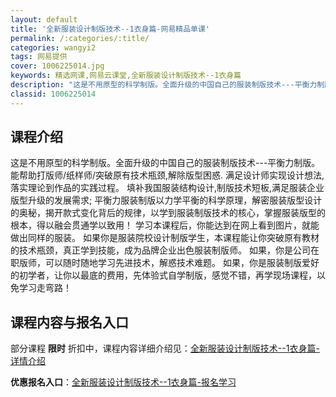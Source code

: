 ```yaml
---
layout: default
title: '全新服装设计制版技术--1衣身篇-网易精品单课'
permalink: /:categories/:title/
categories: wangyi2
tags: 网易提供
cover: 1006225014.jpg
keywords: 精选网课,网易云课堂,全新服装设计制版技术--1衣身篇
description: "这是不用原型的科学制版。全面升级的中国自己的服装制版技术---平衡力制版。能帮助打版师/纸样师/突破原有技术瓶颈,解除版型困惑.满足设计师实现设计想法,落实理论到作品的实践过程。填补我国服装"
classid: 1006225014
---
```


## 课程介绍

这是不用原型的科学制版。全面升级的中国自己的服装制版技术---平衡力制版。
 能帮助打版师/纸样师/突破原有技术瓶颈,解除版型困惑.
满足设计师实现设计想法,落实理论到作品的实践过程。
填补我国服装结构设计,制版技术短板,满足服装企业版型升级的发展需求;
平衡力服装制版以力学平衡的科学原理，解密服装版型设计的奥秘，揭开款式变化背后的规律，以学到服装制版技术的核心，掌握服装版型的根本，得以融会贯通学以致用！
学习本课程后，你能达到在网上看到图片，就能做出同样的服装。
如果你是服装院校设计制版学生，本课程能让你突破原有教材的技术瓶颈，真正学到技能，成为品牌企业出色服装制版师。
如果，你是公司在职版师，可以随时随地学习先进技术，解惑技术难题。
如果，你是服装制版爱好的初学者，让你以最底的费用，先体验式自学制版，感觉不错，再学现场课程，以免学习走弯路！

## 课程内容与报名入口

部分课程 **限时** 折扣中，课程内容详细介绍见：[全新服装设计制版技术--1衣身篇-详情介绍](https://study.163.com/course/introduction/1006225014.htm?share=1&shareId=1025206652&utm_campaign=share&utm_medium=iphoneShare&utm_source=&utm_u=1025206652)

**优惠报名入口**：[全新服装设计制版技术--1衣身篇-报名学习](https://study.163.com/course/introduction/1006225014.htm?share=1&shareId=1025206652&utm_campaign=share&utm_medium=iphoneShare&utm_source=&utm_u=1025206652)

